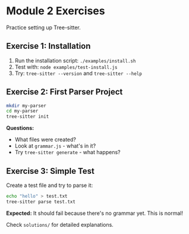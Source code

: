 # Module 2 Exercises

Practice setting up Tree-sitter.

## Exercise 1: Installation

1. Run the installation script: `./examples/install.sh`
2. Test with: `node examples/test-install.js`
3. Try: `tree-sitter --version` and `tree-sitter --help`

## Exercise 2: First Parser Project

```bash
mkdir my-parser
cd my-parser
tree-sitter init
```

**Questions:**
- What files were created?
- Look at `grammar.js` - what's in it?
- Try `tree-sitter generate` - what happens?

## Exercise 3: Simple Test

Create a test file and try to parse it:
```bash
echo "hello" > test.txt
tree-sitter parse test.txt
```

**Expected:** It should fail because there's no grammar yet. This is normal!

Check `solutions/` for detailed explanations.